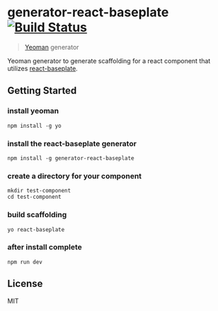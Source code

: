# generator-react-baseplate [![Build Status](https://secure.travis-ci.org/theogravity/generator-react-baseplate.png?branch=master)](https://travis-ci.org/theogravity/generator-react-baseplate)

> [Yeoman](http://yeoman.io) generator

Yeoman generator to generate scaffolding for a react component that utilizes [react-baseplate](https://github.com/theogravity/react-baseplate).

## Getting Started

### install yeoman
`npm install -g yo`

### install the react-baseplate generator
`npm install -g generator-react-baseplate`

### create a directory for your component

```
mkdir test-component
cd test-component
```

### build scaffolding 
`yo react-baseplate`

### after install complete
`npm run dev`

## License

MIT
